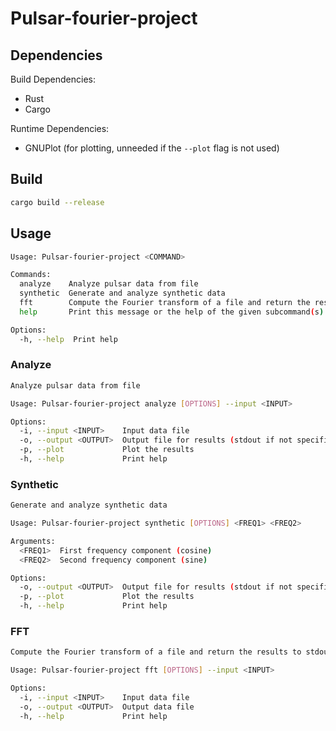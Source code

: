# Pulsar-fourier-project

## Dependencies
Build Dependencies:
- Rust
- Cargo

Runtime Dependencies:
- GNUPlot (for plotting, unneeded if the `--plot` flag is not used)

## Build
```bash
cargo build --release
```

## Usage
```bash
Usage: Pulsar-fourier-project <COMMAND>

Commands:
  analyze    Analyze pulsar data from file
  synthetic  Generate and analyze synthetic data
  fft        Compute the Fourier transform of a file and return the results to stdout or a file
  help       Print this message or the help of the given subcommand(s)

Options:
  -h, --help  Print help
```

### Analyze
```bash
Analyze pulsar data from file

Usage: Pulsar-fourier-project analyze [OPTIONS] --input <INPUT>

Options:
  -i, --input <INPUT>    Input data file
  -o, --output <OUTPUT>  Output file for results (stdout if not specified)
  -p, --plot             Plot the results
  -h, --help             Print help
```

### Synthetic
```bash
Generate and analyze synthetic data

Usage: Pulsar-fourier-project synthetic [OPTIONS] <FREQ1> <FREQ2>

Arguments:
  <FREQ1>  First frequency component (cosine)
  <FREQ2>  Second frequency component (sine)

Options:
  -o, --output <OUTPUT>  Output file for results (stdout if not specified)
  -p, --plot             Plot the results
  -h, --help             Print help
```

### FFT
```bash
Compute the Fourier transform of a file and return the results to stdout or a file

Usage: Pulsar-fourier-project fft [OPTIONS] --input <INPUT>

Options:
  -i, --input <INPUT>    Input data file
  -o, --output <OUTPUT>  Output data file
  -h, --help             Print help
```
